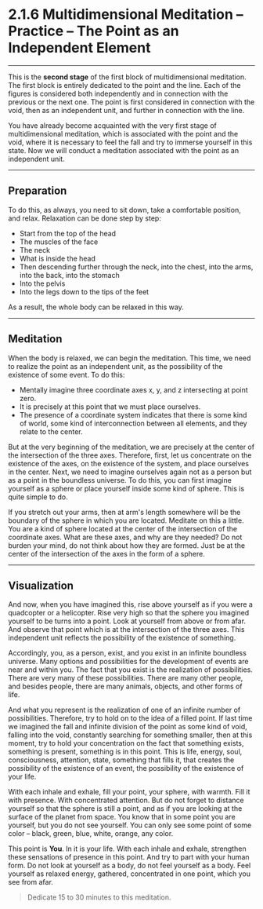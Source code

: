 # 2.1.6 Multidimensional Meditation – Practice – The Point as an Independent Element

---

This is the **second stage** of the first block of multidimensional meditation. The first block is entirely dedicated to the point and the line. 
Each of the figures is considered both independently and in connection with the previous or the next one. 
The point is first considered in connection with the void, then as an independent unit, and further in connection with the line.

You have already become acquainted with the very first stage of multidimensional meditation, which is associated with the point and the void, where it is necessary to feel the fall and try to immerse yourself in this state. 
Now we will conduct a meditation associated with the point as an independent unit.

---

## Preparation

To do this, as always, you need to sit down, take a comfortable position, and relax. 
Relaxation can be done step by step:
- Start from the top of the head
- The muscles of the face
- The neck
- What is inside the head
- Then descending further through the neck, into the chest, into the arms, into the back, into the stomach
- Into the pelvis
- Into the legs down to the tips of the feet

As a result, the whole body can be relaxed in this way. 

---

## Meditation

When the body is relaxed, we can begin the meditation. 
This time, we need to realize the point as an independent unit, as the possibility of the existence of some event. 
To do this:
- Mentally imagine three coordinate axes x, y, and z intersecting at point zero. 
- It is precisely at this point that we must place ourselves. 
- The presence of a coordinate system indicates that there is some kind of world, some kind of interconnection between all elements, and they relate to the center.

But at the very beginning of the meditation, we are precisely at the center of the intersection of the three axes. 
Therefore, first, let us concentrate on the existence of the axes, on the existence of the system, and place ourselves in the center. 
Next, we need to imagine ourselves again not as a person but as a point in the boundless universe. 
To do this, you can first imagine yourself as a sphere or place yourself inside some kind of sphere. 
This is quite simple to do. 

If you stretch out your arms, then at arm's length somewhere will be the boundary of the sphere in which you are located. 
Meditate on this a little. You are a kind of sphere located at the center of the intersection of the coordinate axes. 
What are these axes, and why are they needed? Do not burden your mind, do not think about how they are formed. 
Just be at the center of the intersection of the axes in the form of a sphere. 

---

## Visualization

And now, when you have imagined this, rise above yourself as if you were a quadcopter or a helicopter. 
Rise very high so that the sphere you imagined yourself to be turns into a point. 
Look at yourself from above or from afar. And observe that point which is at the intersection of the three axes. 
This independent unit reflects the possibility of the existence of something. 

Accordingly, you, as a person, exist, and you exist in an infinite boundless universe. 
Many options and possibilities for the development of events are near and within you. 
The fact that you exist is the realization of possibilities. There are very many of these possibilities. 
There are many other people, and besides people, there are many animals, objects, and other forms of life.

And what you represent is the realization of one of an infinite number of possibilities. 
Therefore, try to hold on to the idea of a filled point. 
If last time we imagined the fall and infinite division of the point as some kind of void, falling into the void, constantly searching for something smaller, 
then at this moment, try to hold your concentration on the fact that something exists, something is present, something is in this point. 
This is life, energy, soul, consciousness, attention, state, something that fills it, that creates the possibility of the existence of an event, the possibility of the existence of your life. 

With each inhale and exhale, fill your point, your sphere, with warmth. Fill it with presence. With concentrated attention. 
But do not forget to distance yourself so that the sphere is still a point, and as if you are looking at the surface of the planet from space. 
You know that in some point you are yourself, but you do not see yourself. 
You can only see some point of some color – black, green, blue, white, orange, any color. 

This point is **You**. In it is your life. With each inhale and exhale, strengthen these sensations of presence in this point. 
And try to part with your human form. Do not look at yourself as a body, do not feel yourself as a body. 
Feel yourself as relaxed energy, gathered, concentrated in one point, which you see from afar. 

> Dedicate 15 to 30 minutes to this meditation.
